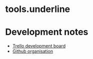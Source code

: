 # tools.underline

# Development notes

- [Trello development board](https://trello.com/b/TbbnXZIc/mise-en-place-development)
- [Github organisation](https://github.com/mise-en-place)
